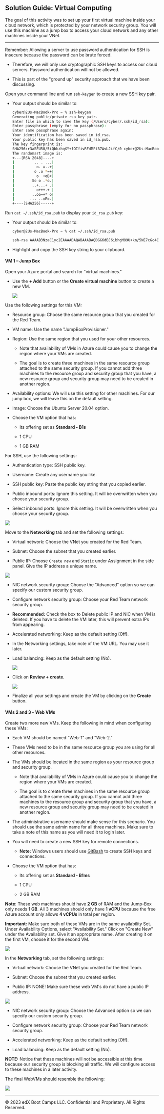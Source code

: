 ## Solution Guide: Virtual Computing

The goal of this activity was to set up your first virtual machine inside your cloud network, which is protected by your network security group. You will use this machine as a jump box to access your cloud network and any other machines inside your VNet.

---

Remember: Allowing a server to use password authentication for SSH is insecure because the password can be brute forced.

- Therefore, we will only use cryptographic SSH keys to access our cloud servers. Password authentication will not be allowed. 

- This is part of the "ground up" security approach that we have been discussing. 

Open your command line and run `ssh-keygen` to create a new SSH key pair.

- Your output should be similar to:

    ```bash
    cyber@2Us-MacBook-Pro ~ % ssh-keygen
    Generating public/private rsa key pair.
    Enter file in which to save the key (/Users/cyber/.ssh/id_rsa):
    Enter passphrase (empty for no passphrase): 
    Enter same passphrase again: 
    Your identification has been saved in id_rsa.
    Your public key has been saved in id_rsa.pub.
    The key fingerprint is:
    SHA256:r3aBFU50/5iQbbzhqXY+fOIfivRFdMFt37AvLJifC/0 cyber@2Us-MacBook-Pro.local
    The randomart image is:
    +---[RSA 2048]----+
    |         .. . ...|
    |          o. =..+|
    |         o .o *=+|
    |          o  +oB+|
    |        So o .*o.|
    |        ..+...+ .|
    |          o+++.+ |
    |        ..oo=+* o|
    |       ... ..=E=.|
    +----[SHA256]-----+
    ```

Run `cat ~/.ssh/id_rsa.pub` to display your `id_rsa.pub` key:

- Your output should be similar to:

    ```bash
    cyber@2Us-MacBook-Pro ~ % cat ~/.ssh/id_rsa.pub 

    ssh-rsa AAAAB3NzaC1yc2EAAAADAQABAAABAQDGG6dBJ6ibhgM09U+kn/5NE7cGc4CNHWXein0f+MciKElDalf76nVgFvJQEIImMhAGrtRRJDAd6itlPyBpurSyNOByU6LX7Gl6DfGQKzQns6+n9BheiVLLY9dtodp8oAXdVEGles5EslflPrTrjijVZa9lxGe34DtrjijExWM6hBb0KvwlkU4worPblINx+ghDv+3pdrkUXMsQAht/fLdtP/EBwgSXKYCu/
    ```

- Highlight and copy the SSH key string to your clipboard. 

#### VM 1 – Jump Box

Open your Azure portal and search for "virtual machines."

- Use the **+ Add** button or the **Create virtual machine** button to create a new VM.

    ![](../../../Images/VM/CreateVM-b.png)

Use the following settings for this VM: 

- Resource group: Choose the same resource group that you created for the Red Team.

- VM name: Use the name "JumpBoxProvisioner."

- Region: Use the same region that you used for your other resources.

	- Note that availability of VMs in Azure could cause you to change the region where your VMs are created.

	- The goal is to create three machines in the same resource group attached to the same security group. If you cannot add three machines to the resource group and security group that you have, a new resource group and security group may need to be created in another region.

- Availability options: We will use this setting for other machines. For our jump box, we will leave this on the default setting.

- Image: Choose the Ubuntu Server 20.04 option.

- Choose the VM option that has:

  - Its offering set as **Standard - B1s**

  - 1 CPU

  - 1 GB RAM

For SSH, use the following settings: 

- Authentication type: SSH public key.

- Username: Create any username you like.

- SSH public key: Paste the public key string that you copied earlier.

- Public inbound ports: Ignore this setting. It will be overwritten when you choose your security group.

- Select inbound ports: Ignore this setting. It will be overwritten when you choose your security group.

![](../../../Images/Jump_box-VM.png)

Move to the **Networking** tab and set the following settings:

- Virtual network: Choose the VNet you created for the Red Team.

- Subnet: Choose the subnet that you created earlier.

- Public IP: Choose `Create new` and `Static` under Assignment in the side panel. Give the IP address a unique name.

![](../../../Images/VM/Static-IP.png)

- NIC network security group: Choose the "Advanced" option so we can specify our custom security group.

- Configure network security group: Choose your Red Team network security group.

- **Recommended:** Check the box to Delete public IP and NIC when VM is deleted. If you have to delete the VM later, this will prevent extra IPs from appearing.

- Accelerated networking: Keep as the default setting (Off).

- In the Networking settings, take note of the VM URL. You may use it later.

- Load balancing: Keep as the default setting (No).

    ![](../../../Images/JumpBoxNetwork.png)

- Click on **Review + create**.

    ![](../../../Images/VM/FinalizeVM.png)

- Finalize all your settings and create the VM by clicking on the **Create** button.

#### VMs 2 and 3 – Web VMs

Create two more new VMs. Keep the following in mind when configuring these VMs:

- Each VM should be named "Web-1" and "Web-2."

- These VMs need to be in the same resource group you are using for all other resources.

- The VMs should be located in the same region as your resource group and security group.

	- Note that availability of VMs in Azure could cause you to change the region where your VMs are created.

	- The goal is to create three machines in the same resource group attached to the same security group. If you cannot add three machines to the resource group and security group that you have, a new resource group and security group may need to be created in another region.

- The administrative username should make sense for this scenario. You should use the same admin name for all three machines. Make sure to take a note of this name as you will need it to login later.

- You will need to create a new SSH key for remote connections. 

	- **Note:** Windows users should use [GitBash](https://gitforwindows.org/) to create SSH keys and connections.

- Choose the VM option that has:

  - Its offering set as **Standard - B1ms**

  - 1 CPU

  - 2 GB RAM

**Note:** These web machines should have **2 GB** of RAM and the Jump-Box only needs **1 GB**. All 3 machines should only have **1 vCPU** because the free Azure account only allows **4 vCPUs** in total per region.

**Important:** Make sure both of these VMs are in the same availability Set. Under Availability Options, select "Availability Set." Click on "Create New" under the Availability set. Give it an appropriate name. After creating it on the first VM, choose it for the second VM.

![](../../../Images/AvailabilitySet.png)

In the **Networking** tab, set the following settings:

- Virtual network: Choose the VNet you created for the Red Team.

- Subnet: Choose the subnet that you created earlier.

- Public IP: NONE! Make sure these web VM's do not have a public IP address.

![](../../../Images/WebVMNetworking.png)

- NIC network security group: Choose the Advanced option so we can specify our custom security group.

- Configure network security group: Choose your Red Team network security group.

- Accelerated networking: Keep as the default setting (Off).

- Load balancing: Keep as the default setting (No).

**NOTE:** Notice that these machines will not be accessible at this time because our security group is blocking all traffic. We will configure access to these machines in a later activity.

The final WebVMs should resemble the following:

![](../../../Images/Avail_Set/final-VM.png)

--- 

© 2023 edX Boot Camps LLC. Confidential and Proprietary. All Rights Reserved.
